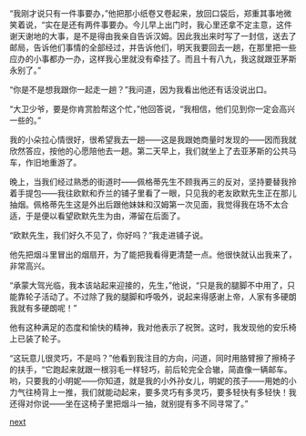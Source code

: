 
“我刚才说只有一件事要办，”他把那小纸卷又卷起来，放回口袋后，郑重其事地微笑着说，“实在是还有两件事要办。今儿早上出门时，我心里还拿不定主意，这件谢天谢地的大事，是不是得由我亲自告诉汉姆。因此我出来时写了一封信，送去了邮局，告诉他们事情的全部经过，并告诉他们，明天我要回去一趟，在那里把一些应办的小事都办一办，这样我心里就没有牵挂了。而且十有八九，我这就跟亚茅斯永别了。”

“你是不是想我跟你一起走一趟？”我问道，因为我看出他还有话没说出口。

“大卫少爷，要是你肯赏脸帮这个忙，”他回答说，“我相信，他们见到你一定会高兴一些的。”

我的小朵拉心情很好，很希望我去一趟——这是我跟她商量时发现的——因而我就欣然答应，按他的心愿陪他去一趟。第二天早上，我们就坐上了去亚茅斯的公共马车，作旧地重游了。

晚上，当我们经过熟悉的街道时——佩格蒂先生不顾我再三的反对，坚持要替我拎着手提包——我往欧默和乔兰的铺子里看了一眼，只见我的老友欧默先生正在那儿抽烟。佩格蒂先生这是外出后跟他妹妹和汉姆第一次见面，我觉得我在场不太合适，于是便以看望欧默先生为由，滞留在后面了。

“欧默先生，我们好久不见了，你好吗？”我走进铺子说。

他先把烟斗里冒出的烟扇开，为了能把我看得更清楚一点。他很快就认出我来了，非常高兴。

“承蒙大驾光临，我本该站起来迎接的，先生，”他说，“只是我的腿脚不中用了，只能靠轮子活动了。不过除了我的腿脚和呼吸外，说起来得感谢上帝，人家有多硬朗我就有多硬朗呢！”

他有这种满足的态度和愉快的精神，我对他表示了祝贺。这时，我发现他的安乐椅上已装了轮子。

“这玩意儿很灵巧，不是吗？”他看到我注目的方向，问道，同时用胳臂擦了擦椅子的扶手，“它跑起来就跟一根羽毛一样轻巧，前后轮完全合辙，简直像一辆邮车。哟，只要我的小明妮——你知道，就是我的小外孙女儿，明妮的孩子——用她的小力气往椅背上一推，我们就能动起来，要多灵巧有多灵巧，要多轻快有多轻快！我还得对你说——坐在这椅子里把烟斗一抽，就别提有多不同寻常了。”

[next](page646.md)